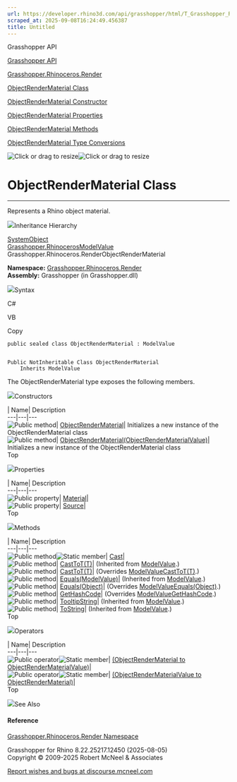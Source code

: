 ```yaml
---
url: https://developer.rhino3d.com/api/grasshopper/html/T_Grasshopper_Rhinoceros_Render_ObjectRenderMaterial.htm
scraped_at: 2025-09-08T16:24:49.456387
title: Untitled
---
```


Grasshopper API

[Grasshopper API](../html/723c01da-9986-4db2-8f53-6f3a7494df75.htm
"Grasshopper API")

[Grasshopper.Rhinoceros.Render](../html/N_Grasshopper_Rhinoceros_Render.htm
"Grasshopper.Rhinoceros.Render")

[ObjectRenderMaterial
Class](../html/T_Grasshopper_Rhinoceros_Render_ObjectRenderMaterial.htm
"ObjectRenderMaterial Class")

[ObjectRenderMaterial Constructor
](../html/Overload_Grasshopper_Rhinoceros_Render_ObjectRenderMaterial__ctor.htm
"ObjectRenderMaterial Constructor ")

[ObjectRenderMaterial
Properties](../html/Properties_T_Grasshopper_Rhinoceros_Render_ObjectRenderMaterial.htm
"ObjectRenderMaterial Properties")

[ObjectRenderMaterial
Methods](../html/Methods_T_Grasshopper_Rhinoceros_Render_ObjectRenderMaterial.htm
"ObjectRenderMaterial Methods")

[ObjectRenderMaterial Type
Conversions](../html/Operators_T_Grasshopper_Rhinoceros_Render_ObjectRenderMaterial.htm
"ObjectRenderMaterial Type Conversions")

![Click or drag to resize](../icons/TocOpen.gif)![Click or drag to
resize](../icons/TocClose.gif)

# ObjectRenderMaterial Class  
  
---  
  
Represents a Rhino object material.

![](../icons/SectionExpanded.png)Inheritance Hierarchy

[SystemObject](https://docs.microsoft.com/dotnet/api/system.object)  
[Grasshopper.RhinocerosModelValue](T_Grasshopper_Rhinoceros_ModelValue.htm)  
Grasshopper.Rhinoceros.RenderObjectRenderMaterial  

**Namespace:**
[Grasshopper.Rhinoceros.Render](N_Grasshopper_Rhinoceros_Render.htm)  
**Assembly:** Grasshopper (in Grasshopper.dll)

![](../icons/SectionExpanded.png)Syntax

C#

VB

Copy

    
    
    public sealed class ObjectRenderMaterial : ModelValue
    
    
    Public NotInheritable Class ObjectRenderMaterial
    	Inherits ModelValue

The ObjectRenderMaterial type exposes the following members.

![](../icons/SectionExpanded.png)Constructors

| Name| Description  
---|---|---  
![Public method](../icons/pubmethod.gif)|
[ObjectRenderMaterial](M_Grasshopper_Rhinoceros_Render_ObjectRenderMaterial__ctor.htm)|
Initializes a new instance of the ObjectRenderMaterial class  
![Public method](../icons/pubmethod.gif)|
[ObjectRenderMaterial(ObjectRenderMaterialValue)](M_Grasshopper_Rhinoceros_Render_ObjectRenderMaterial__ctor_1.htm)|
Initializes a new instance of the ObjectRenderMaterial class  
Top

![](../icons/SectionExpanded.png)Properties

| Name| Description  
---|---|---  
![Public property](../icons/pubproperty.gif)|
[Material](P_Grasshopper_Rhinoceros_Render_ObjectRenderMaterial_Material.htm)|  
![Public property](../icons/pubproperty.gif)|
[Source](P_Grasshopper_Rhinoceros_Render_ObjectRenderMaterial_Source.htm)|  
Top

![](../icons/SectionExpanded.png)Methods

| Name| Description  
---|---|---  
![Public method](../icons/pubmethod.gif)![Static member](../icons/static.gif)|
[Cast](M_Grasshopper_Rhinoceros_Render_ObjectRenderMaterial_Cast.htm)|  
![Public method](../icons/pubmethod.gif)|
[CastToT(T)](M_Grasshopper_Rhinoceros_ModelValue_CastTo__1.htm)|  (Inherited
from [ModelValue](T_Grasshopper_Rhinoceros_ModelValue.htm).)  
![Public method](../icons/pubmethod.gif)|
[CastToT(T)](M_Grasshopper_Rhinoceros_Render_ObjectRenderMaterial_CastTo__1.htm)|
(Overrides
[ModelValueCastToT(T)](M_Grasshopper_Rhinoceros_ModelValue_CastTo__1.htm).)  
![Public method](../icons/pubmethod.gif)|
[Equals(ModelValue)](M_Grasshopper_Rhinoceros_ModelValue_Equals.htm)|
(Inherited from [ModelValue](T_Grasshopper_Rhinoceros_ModelValue.htm).)  
![Public method](../icons/pubmethod.gif)|
[Equals(Object)](M_Grasshopper_Rhinoceros_Render_ObjectRenderMaterial_Equals.htm)|
(Overrides
[ModelValueEquals(Object)](M_Grasshopper_Rhinoceros_ModelValue_Equals_1.htm).)  
![Public method](../icons/pubmethod.gif)|
[GetHashCode](M_Grasshopper_Rhinoceros_Render_ObjectRenderMaterial_GetHashCode.htm)|
(Overrides
[ModelValueGetHashCode](M_Grasshopper_Rhinoceros_ModelValue_GetHashCode.htm).)  
![Public method](../icons/pubmethod.gif)|
[TooltipString](M_Grasshopper_Rhinoceros_ModelValue_TooltipString.htm)|
(Inherited from [ModelValue](T_Grasshopper_Rhinoceros_ModelValue.htm).)  
![Public method](../icons/pubmethod.gif)|
[ToString](M_Grasshopper_Rhinoceros_ModelValue_ToString.htm)|  (Inherited from
[ModelValue](T_Grasshopper_Rhinoceros_ModelValue.htm).)  
Top

![](../icons/SectionExpanded.png)Operators

| Name| Description  
---|---|---  
![Public operator](../icons/puboperator.gif)![Static
member](../icons/static.gif)| [(ObjectRenderMaterial to
ObjectRenderMaterialValue)](M_Grasshopper_Rhinoceros_Render_ObjectRenderMaterial_op_Implicit.htm)|  
![Public operator](../icons/puboperator.gif)![Static
member](../icons/static.gif)| [(ObjectRenderMaterialValue to
ObjectRenderMaterial)](M_Grasshopper_Rhinoceros_Render_ObjectRenderMaterial_op_Implicit_1.htm)|  
Top

![](../icons/SectionExpanded.png)See Also

#### Reference

[Grasshopper.Rhinoceros.Render Namespace](N_Grasshopper_Rhinoceros_Render.htm)

Grasshopper for Rhino 8.22.25217.12450 (2025-08-05)  
Copyright © 2009-2025 Robert McNeel & Associates

[Report wishes and bugs at
discourse.mcneel.com](https://discourse.mcneel.com/c/grasshopper)

